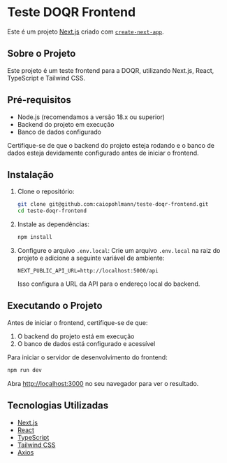# Teste DOQR Frontend

Este é um projeto [Next.js](https://nextjs.org) criado com [`create-next-app`](https://nextjs.org/docs/app/api-reference/cli/create-next-app).

## Sobre o Projeto

Este projeto é um teste frontend para a DOQR, utilizando Next.js, React, TypeScript e Tailwind CSS.

## Pré-requisitos

- Node.js (recomendamos a versão 18.x ou superior)
- Backend do projeto em execução
- Banco de dados configurado

Certifique-se de que o backend do projeto esteja rodando e o banco de dados esteja devidamente configurado antes de iniciar o frontend.

## Instalação

1. Clone o repositório:
   ```bash
   git clone git@github.com:caiopohlmann/teste-doqr-frontend.git
   cd teste-doqr-frontend
   ```

2. Instale as dependências:
   ```bash
   npm install
   ```

3. Configure o arquivo `.env.local`:
   Crie um arquivo `.env.local` na raiz do projeto e adicione a seguinte variável de ambiente:
   ```
   NEXT_PUBLIC_API_URL=http://localhost:5000/api
   ```
   Isso configura a URL da API para o endereço local do backend.   

## Executando o Projeto

Antes de iniciar o frontend, certifique-se de que:
1. O backend do projeto está em execução
2. O banco de dados está configurado e acessível

Para iniciar o servidor de desenvolvimento do frontend:

```bash
npm run dev
```

Abra [http://localhost:3000](http://localhost:3000) no seu navegador para ver o resultado.


## Tecnologias Utilizadas

- [Next.js](https://nextjs.org/)
- [React](https://reactjs.org/)
- [TypeScript](https://www.typescriptlang.org/)
- [Tailwind CSS](https://tailwindcss.com/)
- [Axios](https://axios-http.com/)



